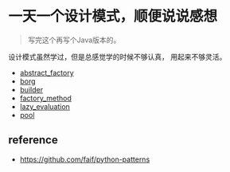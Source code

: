 # 一天一个设计模式，顺便说说感想

> 写完这个再写个Java版本的。

设计模式虽然学过，但是总感觉学的时候不够认真，
用起来不够灵活。

- [abstract_factory](./abstract_factory.py)
- [borg](./borg.py)
- [builder](./builder.py)
- [factory_method](./factory_method.py)
- [lazy_evaluation](./lazy_evaluation.py)
- [pool](./pool.py)

## reference

- https://github.com/faif/python-patterns
